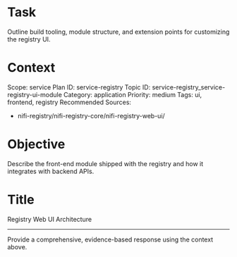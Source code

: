 # Task
Outline build tooling, module structure, and extension points for customizing the registry UI.

# Context
Scope: service
Plan ID: service-registry
Topic ID: service-registry_service-registry-ui-module
Category: application
Priority: medium
Tags: ui, frontend, registry
Recommended Sources:
- nifi-registry/nifi-registry-core/nifi-registry-web-ui/

# Objective
Describe the front-end module shipped with the registry and how it integrates with backend APIs.

# Title
Registry Web UI Architecture

---

Provide a comprehensive, evidence-based response using the context above.

